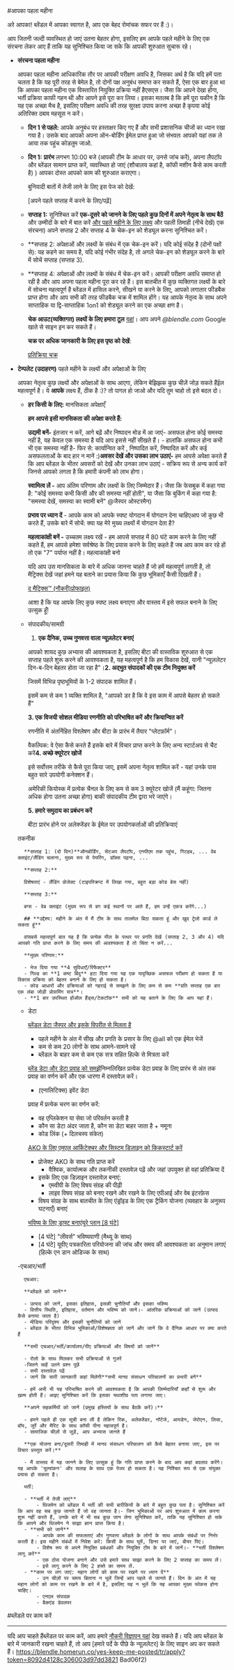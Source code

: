 #आपका पहला महीना

अरे आपका! ब्लेंडल में आपका स्वागत है, आप एक बेहद रोमांचक सफर पर हैं :)।

आप जितनी जल्दी व्यवस्थित हो जाएं उतना बेहतर होगा, इसलिए हम आपके पहले महीने के लिए एक संरचना लेकर आए हैं ताकि यह सुनिश्चित किया जा सके कि आपकी शुरुआत सुचारू रहे।

- **संरचना पहला महीना**
    
    आपका पहला महीना आधिकारिक तौर पर आपकी परीक्षण अवधि है, जिसका अर्थ है कि यदि हमें पता चलता है कि यह पूरी तरह से बेमेल है, तो दोनों पक्ष अनुबंध समाप्त कर सकते हैं, ऐसा एक बार हुआ था कि आपका पहला महीना एक विस्तारित नियुक्ति प्रक्रिया नहीं हैएसएस। जैसा कि आपने देखा होगा, भर्ती प्रक्रिया काफी गहन थी और आपने इसे पूरा कर लिया। इसका मतलब है कि हमें पूरा यकीन है कि यह एक अच्छा मैच है, इसलिए परीक्षण अवधि की तरह सुरक्षा उपाय करना अच्छा है कृपया कोई अतिरिक्त दबाव महसूस न करें।
    
    - **दिन 1 से पहले:** आपके अनुबंध पर हस्ताक्षर किए गए हैं और सभी प्रशासनिक चीजों का ध्यान रखा गया है। उसके बाद आपको अपना ऑन-बोर्डिंग ईमेल प्राप्त हुआ जो संभवतः आपको यहां तक ​​ले आया तक पहुंच कोडतुम जाओ.
    - **दिन 1:** **प्रारंभ** लगभग 10:00 बजे (आपकी टीम के आधार पर, उनसे जांच करें), अपना लैपटॉप और ब्लेंडल सामान प्राप्त करें, व्यवस्थित हो जाएं (शौचालय कहां है, कॉफी मशीन कैसे काम करती है) ) आपका दोस्त आपको काम की शुरुआत कराएगा।
        
        बुनियादी बातों में तेजी लाने के लिए इस पेज को देखें:
        
        [अपने पहले सप्ताह में करने के लिए/पढ़ें]
        
    - **सप्ताह 1:** सुनिश्चित करें **एक-दूसरे को जानने के लिए पहले कुछ दिनों में अपने नेतृत्व के साथ बैठें** और उम्मीदों के बारे में बात करें [और पहले महीने के लिए लक्ष्य](http://goals.blendle.io/) और पहली तिमाही (नीचे देखें) एक संरचना) अपने सप्ताह 2 और सप्ताह 4 के चेक-इन को शेड्यूल करना सुनिश्चित करें।
    - **सप्ताह 2: अपेक्षाओं और लक्ष्यों के संबंध में एक चेक-इन करें। यदि कोई संदेह है (दोनों पक्षों से): यह कहने का समय है, यदि कोई गंभीर संदेह है, तो अगले चेक-इन को शेड्यूल करने के बारे में सोचें सप्ताह (सप्ताह 3).
    - **सप्ताह 4: अपेक्षाओं और लक्ष्यों के संबंध में चेक-इन करें। आपकी परीक्षण अवधि समाप्त हो रही है और आप अपना पहला महीना पूरा कर रहे हैं। इस बातचीत में कुछ व्यक्तिगत लक्ष्यों के बारे में सोचना महत्वपूर्ण है ब्लेंडल में हासिल करने, सीखने या करने के लिए, आपको लगातार फीडबैक प्राप्त होगा और आप सभी की तरह फीडबैक चक्र में शामिल होंगे। यह आपके नेतृत्व के साथ अपने साप्ताहिक या द्वि-साप्ताहिक 1on1 को शेड्यूल करने का एक अच्छा क्षण है।
        
        **चेक आउट(व्यक्तिगत) लक्ष्यों के लिए हमारा टूल** [यहां](https://goals.blendle.io)। आप अपने *@blendle.com* Google खाते से साइन इन कर सकते हैं।
        
        [](https://goals.blendle.io/)
        
        **चक्र पर अधिक जानकारी के लिए इस पृष्ठ को देखें**:
        
        [प्रतिक्रिया चक्र](प्रतिक्रिया%20चक्र%2076db1b6873c9447780fc41d81a69441b.md)
        
    
- **टेम्पलेट (उदाहरण)** पहले महीने के लक्ष्यों और अपेक्षाओं के लिए
    
    आपका नेतृत्व कुछ लक्ष्यों और अपेक्षाओं के साथ आएगा, लेकिन बेझिझक कुछ चीज़ें जोड़ सकते हैंईल महत्वपूर्ण है। ये **आपके** लक्ष्य हैं, ठीक है :)? तो पागल हो जाओ और यदि तुम चाहो तो इसे बदल दो।
    
    - **हर किसी के लिए:** मानसिकता अपेक्षाएँ
        
        **हम आपसे इसी मानसिकता की अपेक्षा करते हैं:**
        
        **उद्यमी बनें-** इंतजार न करें, आगे बढ़ें और निष्पादन मोड में आ जाएं- असफल होना कोई समस्या नहीं है, यह केवल एक समस्या है यदि आप इससे नहीं सीखते हैं। - हालांकि असफल होना कभी भी एक समस्या नहीं है- फिर से: कार्यान्वित करें , निष्पादित करें, निष्पादित करें और कई असफलताओं के बाद हार न मानें :)**अवसर देखें और उसका लाभ उठाएं-** हम आपसे अपेक्षा करते हैं कि आप ब्लेंडल के भीतर अवसरों को देखें और उनका लाभ उठाएं - सक्रिय रूप से अन्य कार्य करें जिनसे आपको लगता है कि हमारी कंपनी को लाभ होगा।
        
        **स्वामित्व लें -** आप अंतिम परिणाम और लक्ष्यों के लिए जिम्मेदार हैं। जैसा कि फेसबुक में कहा गया है: "कोई समस्या कभी किसी और की समस्या नहीं होती", या जैसा कि बुकिंग में कहा गया है: "समस्या देखें, समस्या का स्वामी बनें" @जैस्पर ओस्टरमैन)
        
        **प्रभाव पर ध्यान दें** - आपके काम को आपके स्पष्ट योगदान में योगदान देना चाहिएआप जो कुछ भी करते हैं, उसके बारे में सोचें: क्या यह मेरे मुख्य लक्ष्यों में योगदान देता है?
        
        **महत्वाकांक्षी बनें -** उच्चतम लक्ष्य रखें - हम आपसे सप्ताह में 80 घंटे काम करने के लिए नहीं कहते हैं, हम आपसे हमेशा सर्वश्रेष्ठ के लिए प्रयास करने के लिए कहते हैं जब आप काम कर रहे हों तो एक "7" पर्याप्त नहीं है। महत्वाकांक्षी बनो
        
        यदि आप उस मानसिकता के बारे में अधिक जानना चाहते हैं जो हमें महत्वपूर्ण लगती है, तो मैट्रिक्स देखें जहां हमने यह बताने का प्रयास किया कि कुछ भूमिकाएँ कैसी दिखती हैं।
        
        [द मैट्रिक्स™ (नौकरी)प्रोफाइल)](%20Matrix%E2%84%A2%20(job%20profiles)%20215d09c0ccc84239ab64f7a16d7c0f7c.md)
        
        आशा है कि यह आपके लिए कुछ स्पष्ट लक्ष्य बनाएगा और वास्तव में इसे सफल बनाने के लिए उत्सुक हूँ!
        
    - संपादकीय/सामग्री
        1. **एक दैनिक, उच्च गुणवत्ता वाला न्यूज़लेटर बनाएं**
        
        आपको शायद कुछ अभ्यास की आवश्यकता है, इसलिए बीटा की वास्तविक शुरुआत से एक सप्ताह पहले शुरू करने की आवश्यकता है, यह महत्वपूर्ण है कि हम विकास देखें, यानी "न्यूज़लेटर दिन-ब-दिन बेहतर होता जा रहा है"।**2. अद्भुत संपादकों की एक टीम नियुक्त करें**
        
        जिसमें विभिन्न पृष्ठभूमियों के 1-2 संपादक शामिल हैं।
        
        इसमें कम से कम 1 व्यक्ति शामिल है, "आपको डर है कि वे इस काम में आपसे बेहतर हो सकते हैं"
        
        **3. एक विजयी सोशल मीडिया रणनीति को परिभाषित करें और क्रियान्वित करें**
        
        रणनीति में अंतर्निहित विश्लेषण और बीटा के प्रारंभ में तैयार "प्लेटफ़ॉर्म"।
        
        वैकल्पिक: वे ऐसा कैसे करते हैं इसके बारे में विचार प्राप्त करने के लिए अन्य स्टार्टअप से चैट करें**4. अच्छे क्यूरेटर खोजें**
        
        इसे सर्वोत्तम तरीके से कैसे पूरा किया जाए, इसमें अपना नेतृत्व शामिल करें - यहां उनके पास बहुत सारे उपयोगी कनेक्शन हैं।
        
        अमेरिकी कियोस्क में प्रत्येक चैनल के लिए कम से कम 3 क्यूरेटर खोजें (मैं कहूंगा: जितना अधिक होगा उतना अच्छा होगा) बाकी संपादकीय टीम द्वारा भरे जाएंगे।
        
        **5. हमारे समुदाय का प्रबंधन करें**
        
        बीटा प्रारंभ होने पर अलेक्जेंडर के ईमेल पर उपयोगकर्ताओं की प्रतिक्रियाएं
        
    तकनीक
        
        **सप्ताह 1: (दो दिन)**ऑनबोर्डिंग, सेटअप लैपटॉप, एनपीएम तक पहुंच, गिटहब, ... वेब क्लाइंट/लैंडिंग चलाना, मुख्य रूप से पेयरिंग, डॉक्स पढ़ना, ...
        
        **सप्ताह 2:**
        
        विशेषताएं - लैंडिंग प्रोजेक्ट (टाइपस्क्रिप्ट में लिखा गया, बहुत बड़ा कोड बेस नहीं)
        
        **सप्ताह 3:**
        
        बग्स - वेब क्लाइंट (मुख्य रूप से बग कई स्थानों पर आते हैं, हम उन्हें एकत्र करेंगे...)
        
        ## **उद्देश्य: महीने के अंत में मैं टीम के साथ तालमेल बिठा सकता हूं और खुद ट्रेलो कार्ड ले सकता हूं**
        
        वांसबसे महत्वपूर्ण बात यह है कि प्रत्येक मील के पत्थर पर प्रगति देखें (सप्ताह 2, 3 और 4) यदि आपको गति प्राप्त करने के लिए समय की आवश्यकता है तो चिंता न करें...
        
        **मुख्य परिणाम:**
        
        - भेज दिया गया **4 सुविधाएँ/रिफैक्टर**
        - गिल्ड का **1 कष्ट बिंदु** हटा दिया गया यह एक यादृच्छिक असफल परीक्षण हो सकता है या विकास प्रक्रिया को बेहतर बनाने के लिए हो सकता है।
        - कोड आधारों और प्रक्रियाओं को गहराई से समझने के लिए कम से कम **प्रति सप्ताह एक बार एक लंबा जोड़ी प्रोग्रामिंग सत्र**।
        - **1 बार उपस्थित होंऑल हैंड्स/टेकटॉक** सभी को यह बताने के लिए कि आप यहां हैं।
    - डेटा
        
        [ब्लेंडल डेटा जैस्पर और इसके विपरीत से मिलता है](https://goals.blendle.io/keyresult/1253)
        
        - पहले महीने के अंत में सीख और प्रगति के प्रसार के लिए @all को एक ईमेल भेजें
        - कम से कम 20 लोगों के साथ आमने-सामने रहें
        - ब्लेंडल के बाहर कम से कम एक सत्र सहित हिल्के से मित्रता करें
        
        [ब्लेंड डेटा और डेटा प्रवाह को समझें](https://goals.blendle.io/keyresult/1254)निम्नलिखित प्रत्येक डेटा प्रवाह के लिए प्रारंभ से अंत तक प्रवाह का वर्णन करें और एक धारणा में दस्तावेज़ करें।
        
        - (एनालिटिक्स) इवेंट डेटा
        
        प्रवाह में प्रत्येक चरण का वर्णन करें:
        
        - वह एप्लिकेशन या सेवा जो परिवर्तन करती है
        - कौन सा डेटा अंदर जाता है, कौन सा डेटा बाहर जाता है + नमूना
        - कोड लिंक (+ दिलचस्प संकेत)
        
        [AKO के लिए एमएल आर्किटेक्चर और सिस्टम डिज़ाइन को किकस्टार्ट करें](https://goals.blendle.io/keyresult/1255)
        
        - प्रोजेक्ट AKO के साथ गति प्राप्त करें
            - वैश्विक, कार्यात्मक और तकनीकी दस्तावेज़ पढ़ें और जहां उपयुक्त हो वहां प्रतिक्रिया दें
        - इसके लिए एक डिज़ाइन दस्तावेज़ बनाएं:
            - एमवीपी के लिए विषय संग्रह की पीढ़ी
            - लाइव विषय संग्रह को बनाए रखने और रखने के लिए एपीआई और वेब इंटरफ़ेस
        - विषय संग्रह के साथ बातचीत के लिए एंड्रॉइड के लिए एक ट्रैकिंग योजना (व्यवहार के अनुरूप घटनाएँ) बनाएं
        
        [भविष्य के लिए ड्राफ्ट बनाएंयूरे प्लान [8 घंटे]](https://goals.blendle.io/keyresult/1256)
        
        - [4 घंटे] "लीवर्स" भविष्यवाणी (मैथ्यू के साथ)
        - [4 घंटे] यूवीए पत्रकारिता परियोजना की जांच और समय की आवश्यकता का अनुमान लगाएं (हिल्के एन डान ओडिज्क के साथ)
        
    -एचआर/भर्ती
        
        एचआर:
        
        **ब्लेंडले को जानें**
        
        - उत्पाद को जानें, इसका इतिहास, इसकी चुनौतियाँ और इसका भविष्य
        - वित्तीय स्थिति, इतिहास, वर्तमान और भविष्य को जानें।- आंतरिक प्रक्रियाओं को जानें (उत्पाद कैसे बनाया जाता है)
        - मीडिया परिदृश्य और इसकी चुनौतियों को जानें
        - ब्लेंडल के भीतर विभिन्न भूमिकाओं/विशेषज्ञता को जानें और जानें कि वे दैनिक आधार पर क्या करते हैं
        
        **सभी एचआर/भर्ती/कार्यालय/पीए प्रक्रियाओं और विषयों को जानें**
        
        - रोलो के साथ मिलकर सभी प्रक्रियाओं से गुजरें
        -जितने चाहें उतने प्रश्न पूछें
        - सभी दस्तावेज़ पढ़ें
        - जानें कि सारी जानकारी कहां मिलेगी**सभी मानव संसाधन परिचालनों का प्रभारी बनें**
        
        - हमें अभी भी यह परिभाषित करने की आवश्यकता है कि आपकी ज़िम्मेदारियाँ कहाँ से शुरू और ख़त्म होती हैं। आइए सुनिश्चित करें कि इसका यथाशीघ्र पता लगाया जाए।
        
        **अपने सहकर्मियों को जानें (प्रमुख हस्तियों के साथ बैठकें करें)।**
        
        - हमने पहले ही एक सूची बना ली है लेकिन रिक, अलेक्जेंडर, नॉर्टजे, आयडेन, जेरोएन, लिसा, बॉय, जुर्रे और मैरिट के साथ कॉफी पीना महत्वपूर्ण है।
        - सामाजिक चीज़ों से जुड़ें, आप अभ्यास जानते हैं
        
        **एक योजना बना/दूसरी तिमाही में मानव संसाधन परिचालन को कैसे बेहतर बनाया जाए, इस पर विचार प्रस्तुत करें।**
        
        - मैं वास्तव में यह जानने के लिए उत्सुक हूं कि गति प्राप्त करने के बाद आप कहां बदलाव करेंगे। यह आपके 'मूल्यांकन' और सलाह के साथ एक पेजर हो सकता है। यह निश्चित रूप से एक संयुक्त प्रयास हो सकता है।
        
        भर्ती:
        
        - **भर्ती में तेजी लाएं**
            - थिजमेन को ब्लेंडल में भर्ती की सभी बारीकियों के बारे में बहुत कुछ पता है। सुनिश्चित करें कि आप वह सब कुछ जानते हैं जो वह जानता है।- जिन भूमिकाओं पर आप शुरुआत में काम करना शुरू नहीं करते हैं, उनके बारे में भी सब कुछ जान लेना सुनिश्चित करें, ताकि यह सुनिश्चित हो सके कि आपने और थिजमेन ने साझा ज्ञान प्राप्त किया है।
        - **सभी को जानें**
            - आपके काम की सफलताएं और गुणवत्ता ब्लेंडले के लोगों के साथ आपके संबंधों पर निर्भर करती है। इस महीने संबंधों में निवेश करें: किसी के साथ घूमें, डिनर पर जाएं, बीयर पिएं।
            - विशेष रूप से अपने नियुक्ति प्रबंधकों और नियुक्ति टीम के बारे में जानें।- **भर्ती विश्लेषण लागू करें**
            - एक ठोस योजना बनाने और उसे हमारे साथ साझा करने के लिए 2 सप्ताह का समय लें।
            - इसे लागू करने के लिए 2 हफ्ते का समय लें.
        - **काम पर लग जाएं: महान लोगों को काम पर रखने पर ध्यान दें**
            - उन चीज़ों पर समय बिताना न भूलें जिन्हें आप पहले से जानते हैं। दिन के अंत में यह महान लोगों को काम पर रखने के बारे में है, इसलिए यह न भूलें कि यह आपका मुख्य फोकस होना चाहिए।
            - एनएल संपादक
            - बैकएंड डेवलपर

#ब्लेंडले पर काम करें

---

यदि आप चाहते हैंब्लेंडल पर काम करें, आप हमारे [नौकरी विज्ञापन यहां](https://blendle.homerun.co/) देख सकते हैं। यदि आप ब्लेंडल के बारे में जानकारी रखना चाहते हैं, तो आप [हमारे पर्दे के पीछे के न्यूज़लेटर] के लिए साइन अप कर सकते हैं। https://blendle.homerun.co/yes-keep-me-posted/tr/apply?token=8092d4128c306003d97dd3821 Bad06f2)